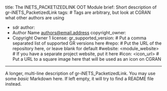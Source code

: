 title: The INETS_PACKETIZEDLINK OOT Module
brief: Short description of gr-iNETS_PacketizedLink
tags: # Tags are arbitrary, but look at CGRAN what other authors are using
  - sdr
author:
  - Author Name <authors@email.address>
copyright_owner:
  - Copyright Owner 1
license:
gr_supported_version: # Put a comma separated list of supported GR versions here
#repo: # Put the URL of the repository here, or leave blank for default
#website: <module_website> # If you have a separate project website, put it here
#icon: <icon_url> # Put a URL to a square image here that will be used as an icon on CGRAN
---
A longer, multi-line description of gr-iNETS_PacketizedLink.
You may use some *basic* Markdown here.
If left empty, it will try to find a README file instead.
